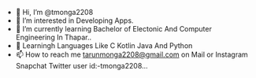 - 👋 Hi, I’m @tmonga2208
- 👀 I’m interested in Developing Apps.
- 🌱 I’m currently learning Bachelor of Electonic And Computer Engineering In Thapar..
- 🤖 Learningh Languages Like C Kotlin Java And Python
- 📫 How to reach me tarunmonga2208@gmail.com on Mail or Instagram Snapchat Twitter user id:-tmonga2208...

<!---
tmonga2208/tmonga2208 is a ✨ special ✨ repository because its `README.md` (this file) appears on your GitHub profile.
You can click the Preview link to take a look at your changes.
--->
